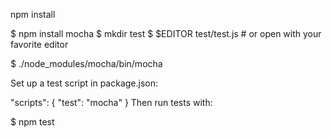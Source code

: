 npm install

$ npm install mocha
$ mkdir test
$ $EDITOR test/test.js # or open with your favorite editor

$ ./node_modules/mocha/bin/mocha

Set up a test script in package.json:

"scripts": {
    "test": "mocha"
  }
Then run tests with:

$ npm test

